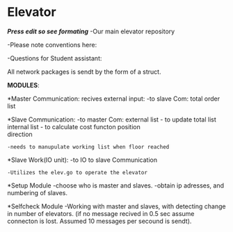 Elevator
========
***Press edit so see formating***
-Our main elevator repository

-Please note conventions here:


-Questions for Student assistant:


All network packages is sendt by the form of a struct.



**MODULES**:

*Master Communication:
	recives external input:
	-to slave Com:
		total order list

*Slave Communication:
	-to master Com:
		external list	- to update total list
		internal list 	- to calculate cost functon
		position 		
		direction

	-needs to manupulate working list when floor reached

*Slave Work(IO unit):
	-to IO to slave Communication
	
	-Utilizes the elev.go to operate the elevator

*Setup Module
	-choose who is master and slaves.
	-obtain ip adresses, and numbering of slaves.

*Selfcheck Module
	-Working with master and slaves, with detecting change in number of elevators.
	(if no message recived in 0.5 sec assume connecton is lost. Assumed 10 messages per secound is sendt).

